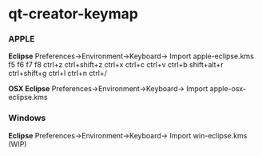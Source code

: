 # qt-creator-keymap

### APPLE 
**Eclipse** Preferences->Environment->Keyboard-> Import apple-eclipse.kms
f5 f6 f7 f8 ctrl+z ctrl+shift+z ctrl+x ctrl+c ctrl+v ctrl+b shift+alt+r ctrl+shift+g ctrl+l ctrl+n ctrl+/

**OSX Eclipse** Preferences->Environment->Keyboard-> Import apple-osx-eclipse.kms

### Windows 
**Eclipse** Preferences->Environment->Keyboard-> Import win-eclipse.kms (WIP)
